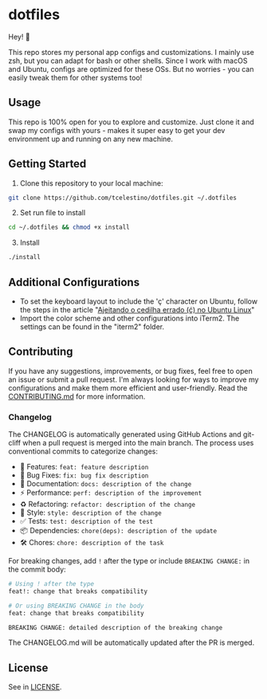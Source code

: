 # dotfiles

Hey! 👋

This repo stores my personal app configs and customizations. I mainly use zsh, but you can adapt for bash or other shells.
Since I work with macOS and Ubuntu, configs are optimized for these OSs. But no worries - you can easily tweak them for other systems too!

## Usage

This repo is 100% open for you to explore and customize. Just clone it and swap my configs with yours - makes it super easy to get your dev environment up and running on any new machine.

## Getting Started

1. Clone this repository to your local machine:

```bash
git clone https://github.com/tcelestino/dotfiles.git ~/.dotfiles
```

2. Set run file to install

```bash
cd ~/.dotfiles && chmod +x install
```

3. Install

```bash
./install
```

## Additional Configurations

- To set the keyboard layout to include the 'ç' character on Ubuntu, follow the steps in the article "[Ajeitando o cedilha errado (ć) no Ubuntu Linux](https://www.danielkossmann.com/pt/ajeitando-cedilha-errado-ubuntu-linux/)"
- Import the color scheme and other configurations into iTerm2. The settings can be found in the "iterm2" folder.

## Contributing

If you have any suggestions, improvements, or bug fixes, feel free to open an issue or submit a pull request. I'm always looking for ways to improve my configurations and make them more efficient and user-friendly. Read the [CONTRIBUTING.md](CONTRIBUTING.md) for more information.

### Changelog

The CHANGELOG is automatically generated using GitHub Actions and git-cliff when a pull request is merged into the main branch. The process uses conventional commits to categorize changes:

- 🚀 Features: `feat: feature description`
- 🐛 Bug Fixes: `fix: bug fix description`
- 📝 Documentation: `docs: description of the change`
- ⚡️ Performance: `perf: description of the improvement`
- ♻️ Refactoring: `refactor: description of the change`
- 🎨 Style: `style: description of the change`
- ✅ Tests: `test: description of the test`
- 📦 Dependencies: `chore(deps): description of the update`
- 🛠 Chores: `chore: description of the task`

For breaking changes, add `!` after the type or include `BREAKING CHANGE:` in the commit body:
```bash
# Using ! after the type
feat!: change that breaks compatibility

# Or using BREAKING CHANGE in the body
feat: change that breaks compatibility

BREAKING CHANGE: detailed description of the breaking change
```
The CHANGELOG.md will be automatically updated after the PR is merged.

## License
See in [LICENSE](LICENSE).
